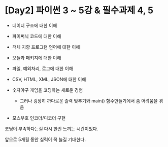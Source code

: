# [Day2] 파이썬 3 ~ 5강 & 필수과제 4, 5

* 데이터 구조에 대한 이해
* 파이써닉 코드에 대한 이해
* 객체 지향 프로그램 언어에 대한 이해
* 모듈과 패키지에 대한 이해
* 파일, 예외처리, 로그에 대한 이해
* CSV, HTML, XML, JSON에 대한 이해

* 숫자야구 게임을 코딩하는 새로운 경험
  * 그러나 굉장히 까다로운 출력 맞추기와 main() 함수만들기에서 좀 어려움을 겪음
* 모스부호 인코더/디코더 구현

코딩이 부족하다는걸 다시 한번 느끼는 시간이었다.

앞으로 5개월 동안 실력이 꼭 늘길 기대한다.


